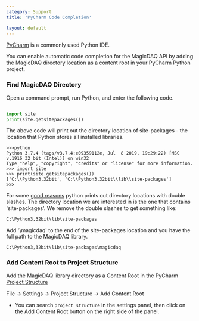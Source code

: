 ```yaml
---
category: Support
title: 'PyCharm Code Completion'

layout: default
---
```


[PyCharm](https://www.jetbrains.com/pycharm/download/#section=windows) is a commonly used Python IDE.

You can enable automatic code completion for the MagicDAQ API by adding the MagicDAQ directory location as a content root in your PyCharm Python project.

### Find MagicDAQ Directory

Open a command prompt, run Python, and enter the following code.

```python

import site
print(site.getsitepackages())

```

The above code will print out the directory location of site-packages - the location that Python stores all installed libraries.

```
>>>python
Python 3.7.4 (tags/v3.7.4:e09359112e, Jul  8 2019, 19:29:22) [MSC v.1916 32 bit (Intel)] on win32
Type "help", "copyright", "credits" or "license" for more information.
>>> import site
>>> print(site.getsitepackages())
['C:\\Python3,32bit', 'C:\\Python3,32bit\\lib\\site-packages']
>>>
```

For some [good reasons](https://stackoverflow.com/questions/11924706/how-to-get-rid-of-double-backslash-in-python-windows-file-path-string#:~:text=5%20Answers,-5&text=The%20double%20backslash%20is%20not%20wrong%2C%20python%20represents%20it%20way,to%20imply%20an%20actual%20backslash.&text=And%20in%20this%20printed%20string,by%20the%20letter%20't'.) python prints out directory locations with double slashes.
The directory location we are interested in is the one that contains 'site-packages'. We remove the double slashes to get something like:
```
C:\Python3,32bit\lib\site-packages
```

Add '\magicdaq' to the end of the site-packages location and you have the full path to the MagicDAQ library.
```
C:\Python3,32bit\lib\site-packages\magicdaq
```

### Add Content Root to Project Structure

Add the MagicDAQ library directory as a Content Root in the PyCharm [Project Structure](https://www.jetbrains.com/help/pycharm/configuring-project-structure.html)

File -> Settings -> Project Structure -> Add Content Root
* You can search `project structure` in the settings panel, then click on the Add Content Root button on the right side of the panel.

